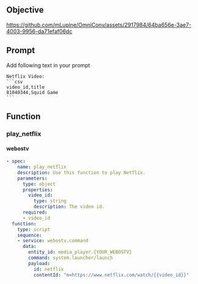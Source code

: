 ## Objective
https://github.com/mLupine/OmniConv/assets/2917984/64ba656e-3ae7-4003-9956-da71efaf06dc

## Prompt
Add following text in your prompt
````
Netflix Video:
```csv
video_id,title
81040344,Squid Game
```
````
## Function

### play_netflix
#### webostv
```yaml
- spec:
    name: play_netflix
    description: Use this function to play Netflix.
    parameters:
      type: object
      properties:
        video_id:
          type: string
          description: The video id.
      required:
      - video_id
  function:
    type: script
    sequence:
    - service: webostv.command
      data:
        entity_id: media_player.{YOUR_WEBOSTV}
        command: system.launcher/launch
        payload:
          id: netflix
          contentId: "m=https://www.netflix.com/watch/{{video_id}}"
```
